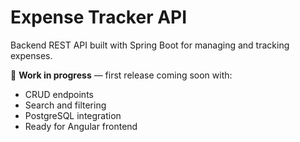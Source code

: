 # Expense Tracker API

Backend REST API built with Spring Boot for managing and tracking expenses.

🚧 **Work in progress** — first release coming soon with:
- CRUD endpoints
- Search and filtering
- PostgreSQL integration
- Ready for Angular frontend
